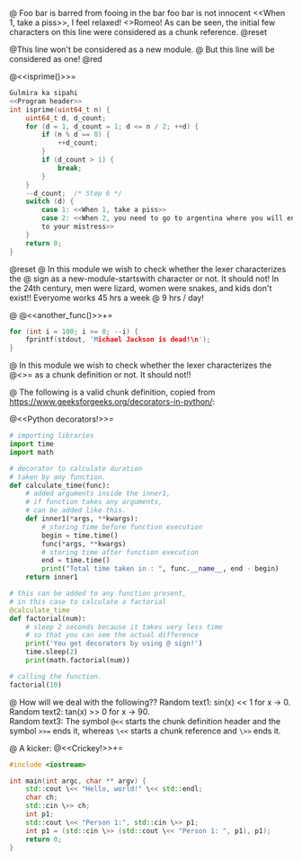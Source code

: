 @ Foo bar is barred from fooing in the bar
foo bar is not innocent <<When 1, take a piss>>, I feel relaxed!
<<So take a good piss>>Romeo! As can be seen, the initial few characters on this line were considered as a
chunk reference. 
@reset 

@This line won't be considered as a new module.
@ But this line will be considered as one! @red

@<<isprime()>>=
```C
Gulmira ka sipahi
<<Program header>>
int isprime(uint64_t n) {
	uint64_t d, d_count;
	for (d = 1, d_count = 1; d <= n / 2; ++d) {
		if (n % d == 0) {
			++d_count;
		}
		if (d_count > 1) {
			break;
		}
	}
	--d_count;	/* Step 6 */
	switch (d) {
		case 1: <<When 1, take a piss>>
		case 2: <<When 2, you need to go to argentina where you will encounter a commodo dragon. Befriend that dragon and return home 
		to your mistress>>
	}
	return 0;
}
```

@reset
@ In this module we wish to check whether the lexer characterizes the @ sign as a new-module-startswith
character or not. It should not!
In the 24th century, men were lizard, women were snakes, and kids don't exist!! Everyome works 45 hrs a week @
9 hrs / day!

@ @<<another_func()>>+=
```C
for (int i = 100; i >= 0; --i) {
	fprintf(stdout, 'Michael Jackson is dead!\n');
}
```

@ In this module we wish to check whether the lexer characterizes the @<<Dummy Value>>= as a chunk definition
or not. It should not!!

@ The following is a valid chunk definition, copied from https://www.geeksforgeeks.org/decorators-in-python/:

@<<Python decorators!>>=
```Python
# importing libraries
import time
import math

# decorator to calculate duration
# taken by any function.
def calculate_time(func):
	# added arguments inside the inner1,
	# if function takes any arguments,
	# can be added like this.
	def inner1(*args, **kwargs):
		# storing time before function execution
		begin = time.time()
		func(*args, **kwargs)
		# storing time after function execution
		end = time.time()
		print("Total time taken in : ", func.__name__, end - begin)
	return inner1

# this can be added to any function present,
# in this case to calculate a factorial
@calculate_time
def factorial(num):
	# sleep 2 seconds because it takes very less time
	# so that you can see the actual difference
	print('You get decorators by using @ sign!')
	time.sleep(2)
	print(math.factorial(num))

# calling the function.
factorial(10)
```

@ How will we deal with the following??
Random text1: sin(x) \<< 1 for x -> 0.  
Random text2: tan(x) \>> 0 for x -> 90.  
Random text3: The symbol `@<<` starts the chunk definition header and the symbol `>>=` ends it, whereas `\<<`
starts a chunk reference and `\>>` ends it. 

@ A kicker:
@<<Crickey!>>+=
```C++
#include <iostream>

int main(int argc, char ** argv) {
	std::cout \<< "Hello, world!" \<< std::endl;
	char ch;
	std::cin \>> ch;
	int p1;
	std::cout \<< "Person 1:", std::cin \>> p1;
	int p1 = (std::cin \>> (std::cout \<< "Person 1: ", p1), p1);
	return 0;
}
```
